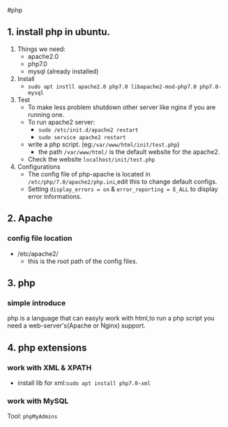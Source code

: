 #php
## 1. install php in ubuntu.
1. Things we need:
    * apache2.0
    * php7.0
    * mysql (already installed)
2. Install
    * `sudo apt instll apache2.0 php7.0 libapache2-mod-php7.0 php7.0-mysql`
3. Test
    * To make less problem shutdown other server like nginx if you are running one.
    * To run apache2 server:
		* `sudo /etc/init.d/apache2 restart`
		* `sudo service apache2 restart`
    * write a php script. (eg:`/var/www/html/init/test.php`)
    	* the path `/var/www/html/` is the default website for the apache2.
    * Check the website `localhost/init/test.php`
4. Configurations
    * The config file of php-apache is located in `/etc/php/7.0/apache2/php.ini`,edit this to change default configs.
    * Setting `display_errors = on` & `error_reporting = E_ALL` to display error informations.

## 2. Apache
### config file location
* /etc/apache2/
	* this is the root path of the config files.


## 3. php
### simple introduce
php is a language that can easyly work with html,to run a php script you need a web-server's(Apache or Nginx) support.

## 4. php extensions
### work with XML & XPATH
* install lib for xml:`sudo apt install php7.0-xml`

### work with MySQL
Tool: `phpMyAdmins`
